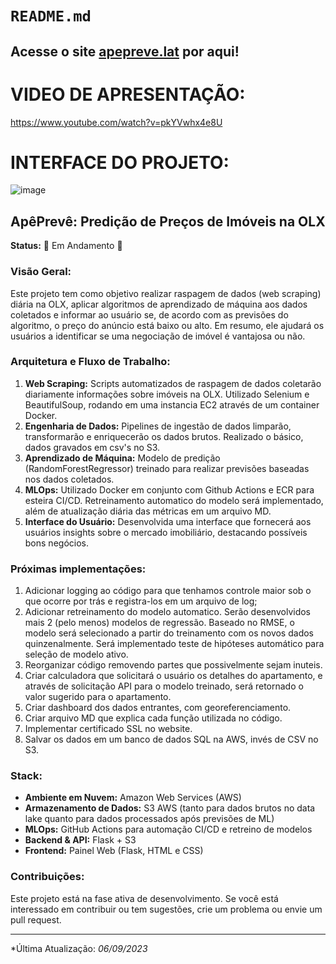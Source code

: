 # `README.md`
Acesse o site [apepreve.lat](http://apepreve.lat) por aqui!
---

# VIDEO DE APRESENTAÇÃO:
https://www.youtube.com/watch?v=pkYVwhx4e8U


# INTERFACE DO PROJETO:

![image](https://github.com/Sampaio-Vitor/projeto_olx/assets/110466124/5b214661-82a6-4186-bb91-48fb5c4f33af)


## **ApêPrevê: Predição de Preços de Imóveis na OLX**

**Status:** 🚧 Em Andamento 🚧

### **Visão Geral:**
Este projeto tem como objetivo realizar raspagem de dados (web scraping) diária na OLX, aplicar algoritmos de aprendizado de máquina aos dados coletados e informar ao usuário se, de acordo com as previsões do algoritmo, o preço do anúncio está baixo ou alto. Em resumo, ele ajudará os usuários a identificar se uma negociação de imóvel é vantajosa ou não.

### **Arquitetura e Fluxo de Trabalho:**
1. **Web Scraping:** Scripts automatizados de raspagem de dados coletarão diariamente informações sobre imóveis na OLX. Utilizado Selenium e BeautifulSoup, rodando em uma instancia EC2 através de um container Docker.
2. **Engenharia de Dados:** Pipelines de ingestão de dados limparão, transformarão e enriquecerão os dados brutos. Realizado o básico, dados gravados em csv's no S3.
3. **Aprendizado de Máquina:** Modelo de predição (RandomForestRegressor) treinado para realizar previsões baseadas nos dados coletados.
4. **MLOps:** Utilizado Docker em conjunto com Github Actions e ECR para esteira CI/CD. Retreinamento automatico do modelo será implementado, além de atualização diária das métricas em um arquivo MD.
5. **Interface do Usuário:** Desenvolvida uma interface que fornecerá aos usuários insights sobre o mercado imobiliário, destacando possíveis bons negócios.

### **Próximas implementações:**
1. Adicionar logging ao código para que tenhamos controle maior sob o que ocorre por trás e registra-los em um arquivo de log;
2. Adicionar retreinamento do modelo automatico. Serão desenvolvidos mais 2 (pelo menos) modelos de regressão. Baseado no RMSE, o modelo será selecionado a partir do treinamento com os novos dados quinzenalmente. Será implementado teste de hipóteses automático para seleção de modelo ativo.
3. Reorganizar código removendo partes que possivelmente sejam inuteis.
4. Criar calculadora que solicitará o usuário os detalhes do apartamento, e através de solicitação API para o modelo treinado, será retornado o valor sugerido para o apartamento.
5. Criar dashboard dos dados entrantes, com georeferenciamento.
6. Criar arquivo MD que explica cada função utilizada no código.
7. Implementar certificado SSL no website.
8. Salvar os dados em um banco de dados SQL na AWS, invés de CSV no S3.


### **Stack:**

- **Ambiente em Nuvem:** Amazon Web Services (AWS)
- **Armazenamento de Dados:** S3 AWS (tanto para dados brutos no data lake quanto para dados processados após previsões de ML)
- **MLOps:** GitHub Actions para automação CI/CD e retreino de modelos
- **Backend & API:** Flask + S3
- **Frontend:** Painel Web (Flask, HTML e CSS)


### **Contribuições:**

Este projeto está na fase ativa de desenvolvimento. Se você está interessado em contribuir ou tem sugestões, crie um problema ou envie um pull request.

---

*Última Atualização: *06/09/2023*


